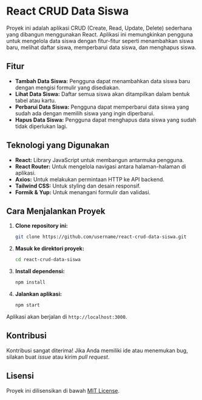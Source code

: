# React CRUD Data Siswa

Proyek ini adalah aplikasi CRUD (Create, Read, Update, Delete) sederhana yang dibangun menggunakan React. Aplikasi ini memungkinkan pengguna untuk mengelola data siswa dengan fitur-fitur seperti menambahkan siswa baru, melihat daftar siswa, memperbarui data siswa, dan menghapus siswa.

## Fitur

- **Tambah Data Siswa:** Pengguna dapat menambahkan data siswa baru dengan mengisi formulir yang disediakan.
- **Lihat Data Siswa:** Daftar semua siswa akan ditampilkan dalam bentuk tabel atau kartu.
- **Perbarui Data Siswa:** Pengguna dapat memperbarui data siswa yang sudah ada dengan memilih siswa yang ingin diperbarui.
- **Hapus Data Siswa:** Pengguna dapat menghapus data siswa yang sudah tidak diperlukan lagi.

## Teknologi yang Digunakan

- **React:** Library JavaScript untuk membangun antarmuka pengguna.
- **React Router:** Untuk mengelola navigasi antara halaman-halaman di aplikasi.
- **Axios:** Untuk melakukan permintaan HTTP ke API backend.
- **Tailwind CSS:** Untuk styling dan desain responsif.
- **Formik & Yup:** Untuk menangani formulir dan validasi.

## Cara Menjalankan Proyek

1. **Clone repository ini:**
    ```bash
    git clone https://github.com/username/react-crud-data-siswa.git
    ```
2. **Masuk ke direktori proyek:**
    ```bash
    cd react-crud-data-siswa
    ```
3. **Install dependensi:**
    ```bash
    npm install
    ```
4. **Jalankan aplikasi:**
    ```bash
    npm start
    ```

Aplikasi akan berjalan di `http://localhost:3000`.


## Kontribusi

Kontribusi sangat diterima! Jika Anda memiliki ide atau menemukan bug, silakan buat *issue* atau kirim *pull request*.

## Lisensi

Proyek ini dilisensikan di bawah [MIT License](LICENSE).



